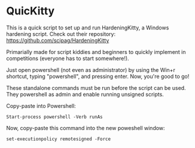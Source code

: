 # QuicKitty

This is a quick script to set up and run HardeningKitty, a Windows hardening script. Check out their repository: https://github.com/scipag/HardeningKitty

Primarially made for script kiddies and beginners to quickly implement in competitions (everyone has to start somewhere!).

Just open powershell (not even as administrator) by using the Win+r shortcut, typing "powershell", and pressing enter. Now, you're good to go!

These standalone commands must be run before the script can be used. They powershell as admin and enable running unsigned scripts.

Copy-paste into Powershell:
```
Start-process powershell -Verb runAs
```
Now, copy-paste this command into the new poweshell window:
```
set-executionpolicy remotesigned -Force
```
